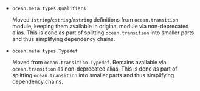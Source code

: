 * `ocean.meta.types.Qualifiers`

  Moved `istring`/`cstring`/`mstring` definitions from `ocean.transition`
  module, keeping them available in original module via non-deprecated alias.
  This is done as part of splitting `ocean.transition` into smaller parts and
  thus simplifying dependency chains.

* `ocean.meta.types.Typedef`

  Moved from `ocean.transition.Typedef`. Remains available via
  `ocean.transition` as non-deprecated alias. This is done as part of splitting
  `ocean.transition` into smaller parts and thus simplifying dependency chains.
